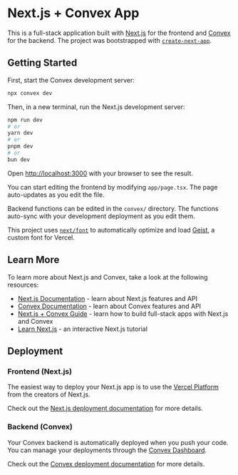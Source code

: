 # Next.js + Convex App

This is a full-stack application built with [Next.js](https://nextjs.org) for the frontend and [Convex](https://convex.dev) for the backend. The project was bootstrapped with [`create-next-app`](https://nextjs.org/docs/app/api-reference/cli/create-next-app).

## Getting Started

First, start the Convex development server:

```bash
npx convex dev
```

Then, in a new terminal, run the Next.js development server:

```bash
npm run dev
# or
yarn dev
# or
pnpm dev
# or
bun dev
```

Open [http://localhost:3000](http://localhost:3000) with your browser to see the result.

You can start editing the frontend by modifying `app/page.tsx`. The page auto-updates as you edit the file.

Backend functions can be edited in the `convex/` directory. The functions auto-sync with your development deployment as you edit them.

This project uses [`next/font`](https://nextjs.org/docs/app/building-your-application/optimizing/fonts) to automatically optimize and load [Geist](https://vercel.com/font), a custom font for Vercel.

## Learn More

To learn more about Next.js and Convex, take a look at the following resources:

- [Next.js Documentation](https://nextjs.org/docs) - learn about Next.js features and API
- [Convex Documentation](https://docs.convex.dev) - learn about Convex features and API
- [Next.js + Convex Guide](https://docs.convex.dev/quickstart/nextjs) - learn how to build full-stack apps with Next.js and Convex
- [Learn Next.js](https://nextjs.org/learn) - an interactive Next.js tutorial

## Deployment

### Frontend (Next.js)

The easiest way to deploy your Next.js app is to use the [Vercel Platform](https://vercel.com/new?utm_medium=default-template&filter=next.js&utm_source=create-next-app&utm_campaign=create-next-app-readme) from the creators of Next.js.

Check out the [Next.js deployment documentation](https://nextjs.org/docs/app/building-your-application/deploying) for more details.

### Backend (Convex)

Your Convex backend is automatically deployed when you push your code. You can manage your deployments through the [Convex Dashboard](https://dashboard.convex.dev).

Check out the [Convex deployment documentation](https://docs.convex.dev/production/deployment) for more details.
